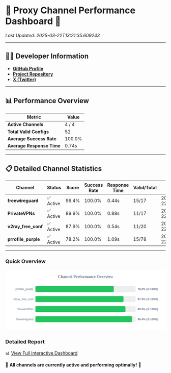 # 🌟 Proxy Channel Performance Dashboard 🌟

_Last Updated: 2025-03-22T13:21:35.609243_

---

## 👩‍💻 Developer Information

- **[GitHub Profile](https://github.com/4n0nymou3)**  
- **[Project Repository](https://github.com/4n0nymou3/multi-proxy-config-fetcher)**  
- **[X (Twitter)](https://x.com/4n0nymou3)**  

---

## 📊 Performance Overview

| Metric                | Value       |
|-----------------------|-------------|
| **Active Channels**   | 4 / 4       |
| **Total Valid Configs** | 52          |
| **Average Success Rate** | 100.0%      |
| **Average Response Time** | 0.74s       |

---

## 📋 Detailed Channel Statistics

| Channel          | Status     | Score  | Success Rate | Response Time | Valid/Total | Last Success               |
|------------------|------------|--------|--------------|---------------|-------------|----------------------------|
| **freewireguard**  | ✅ Active  | 96.4%  | 100.0% | 0.44s         | 15/17       | 2025-03-22T13:21:35.607356 |
| **PrivateVPNs**  | ✅ Active  | 89.9%  | 100.0% | 0.88s         | 11/17       | 2025-03-22T13:21:35.142403 |
| **v2ray_free_conf**  | ✅ Active  | 87.9%  | 100.0% | 0.54s         | 11/20       | 2025-03-22T13:21:34.229201 |
| **prrofile_purple**  | ✅ Active  | 78.2%  | 100.0% | 1.09s         | 15/78       | 2025-03-22T13:21:33.654289 |

---

### Quick Overview
<div align="center">
  <a href="https://raw.githubusercontent.com/nullluser/NullRepo/refs/heads/main/assets/channel_stats_chart.svg">
    <img src="https://raw.githubusercontent.com/nullluser/NullRepo/refs/heads/main/assets/channel_stats_chart.svg" alt="Source Performance Statistics" width="800">
  </a>
</div>

### Detailed Report
📊 [View Full Interactive Dashboard](https://htmlpreview.github.io/?https://github.com/nullluser/NullRepo/blob/main/assets/performance_report.html)

🎉 **All channels are currently active and performing optimally!** 🎉
